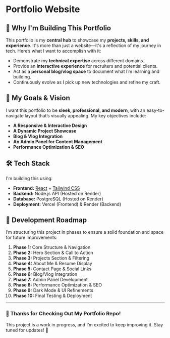 # Portfolio Website

## 🚀 Why I'm Building This Portfolio
This portfolio is my **central hub** to showcase my **projects, skills, and experience**. It's more than just a website—it's a reflection of my journey in tech. Here’s what I want to accomplish with it:
- Demonstrate my **technical expertise** across different domains.
- Provide an **interactive experience** for recruiters and potential clients.
- Act as a **personal blog/vlog space** to document what I’m learning and building.
- Continuously evolve as I pick up new technologies and refine my craft.

## 🎯 My Goals & Vision
I want this portfolio to be **sleek, professional, and modern**, with an easy-to-navigate layout that’s visually appealing. My key objectives include:
- **A Responsive & Interactive Design**
- **A Dynamic Project Showcase**
- **Blog & Vlog Integration**
- **An Admin Panel for Content Management**
- **Performance Optimization & SEO**

## 🛠️ Tech Stack
I'm building this using:
- **Frontend:** [React](https://reactjs.org/) + [Tailwind CSS](https://tailwindcss.com/)
- **Backend:** Node.js API (Hosted on Render)
- **Database:** PostgreSQL (Hosted on Render)
- **Deployment:** Vercel (Frontend) & Render (Backend)

## 📅 Development Roadmap
I’m structuring this project in phases to ensure a solid foundation and space for future improvements:

1. **Phase 1:** Core Structure & Navigation
2. **Phase 2:** Hero Section & Call to Action
3. **Phase 3:** Projects Section & Filtering
4. **Phase 4:** About Me & Resume Display
5. **Phase 5:** Contact Page & Social Links
6. **Phase 6:** Blog/Vlog Integration
7. **Phase 7:** Admin Panel Development
8. **Phase 8:** Performance Optimization & SEO
9. **Phase 9:** Dark Mode & UI Refinements
10. **Phase 10:** Final Testing & Deployment

---
### 🎉 Thanks for Checking Out My Portfolio Repo!
This project is a work in progress, and I’m excited to keep improving it. Stay tuned for updates! 🚀
